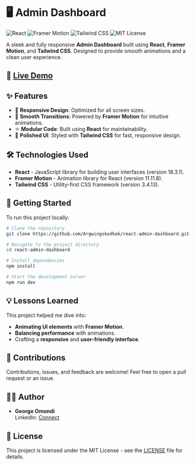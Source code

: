 
# 🖥️ Admin Dashboard

![React](https://img.shields.io/badge/React-18.3.1-blue.svg) ![Framer Motion](https://img.shields.io/badge/Framer--Motion-11.11.8-orange.svg) ![Tailwind CSS](https://img.shields.io/badge/Tailwind%20CSS-3.4.13-green.svg) ![MIT License](https://img.shields.io/badge/License-MIT-yellow.svg)

A sleek and fully responsive **Admin Dashboard** built using **React**, **Framer Motion**, and **Tailwind CSS**. Designed to provide smooth animations and a clean user experience.

## 🚀 [Live Demo](https://react-admin-dashboard-ten-jade.vercel.app/)

## ✨ Features

- 📱 **Responsive Design**: Optimized for all screen sizes.
- 🔄 **Smooth Transitions**: Powered by **Framer Motion** for intuitive animations.
- ⚛️ **Modular Code**: Built using **React** for maintainability.
- 🎨 **Polished UI**: Styled with **Tailwind CSS** for fast, responsive design.

## 🛠️ Technologies Used

- **React** - JavaScript library for building user interfaces (version 18.3.1).
- **Framer Motion** - Animation library for React (version 11.11.8).
- **Tailwind CSS** - Utility-first CSS framework (version 3.4.13).

## 🚀 Getting Started

To run this project locally:

```bash
# Clone the repository
git clone https://github.com/Argwingskodhek/react-admin-dashboard.git

# Navigate to the project directory
cd react-admin-dashboard

# Install dependencies
npm install

# Start the development server
npm run dev
```

## 💡 Lessons Learned

This project helped me dive into:
- **Animating UI elements** with **Framer Motion**.
- **Balancing performance** with animations.
- Crafting a **responsive** and **user-friendly interface**.

## 🤝 Contributions

Contributions, issues, and feedback are welcome! Feel free to open a pull request or an issue.

## 👨‍💻 Author

- **George Omondi**  
  LinkedIn: [Connect](https://www.linkedin.com/in/george-omondi-822166207)  

## 📄 License

This project is licensed under the MIT License - see the [LICENSE](https://github.com/Argwingskodhek/react-admin-dashboard/blob/main/LICENSE) file for details.
